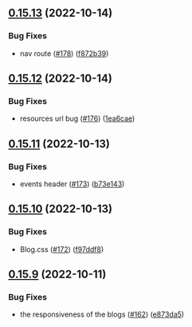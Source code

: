 ## [0.15.13](https://github.com/thecyberworld/thecyberhub.org/compare/v0.15.12...v0.15.13) (2022-10-14)


### Bug Fixes

* nav route ([#178](https://github.com/thecyberworld/thecyberhub.org/issues/178)) ([f872b39](https://github.com/thecyberworld/thecyberhub.org/commit/f872b39653aa4aaa68b0145a4577ed451aa979af))



## [0.15.12](https://github.com/thecyberworld/thecyberhub.org/compare/v0.15.11...v0.15.12) (2022-10-14)


### Bug Fixes

* resources url bug ([#176](https://github.com/thecyberworld/thecyberhub.org/issues/176)) ([1ea6cae](https://github.com/thecyberworld/thecyberhub.org/commit/1ea6cae7e734a52bdc8ed68c47a6e3523b4cbb12))



## [0.15.11](https://github.com/thecyberworld/thecyberhub.org/compare/v0.15.10...v0.15.11) (2022-10-13)


### Bug Fixes

* events header ([#173](https://github.com/thecyberworld/thecyberhub.org/issues/173)) ([b73e143](https://github.com/thecyberworld/thecyberhub.org/commit/b73e143b6e75a8fdbea8759e11f82f319caac942))



## [0.15.10](https://github.com/thecyberworld/thecyberhub.org/compare/v0.15.9...v0.15.10) (2022-10-13)


### Bug Fixes

* Blog.css ([#172](https://github.com/thecyberworld/thecyberhub.org/issues/172)) ([f97ddf8](https://github.com/thecyberworld/thecyberhub.org/commit/f97ddf8ccd1387d3ff004b38cd8d8c2851f300d1))



## [0.15.9](https://github.com/thecyberworld/thecyberhub.org/compare/v0.15.8...v0.15.9) (2022-10-11)


### Bug Fixes

* the responsiveness of the blogs ([#162](https://github.com/thecyberworld/thecyberhub.org/issues/162)) ([e873da5](https://github.com/thecyberworld/thecyberhub.org/commit/e873da52d4afce5e1ac3ab72936349ddc6b066d1))



